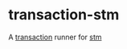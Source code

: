 # transaction-stm

A [transaction](../transaction) runner for [stm](https://github.com/Marthog/rust-stm)
